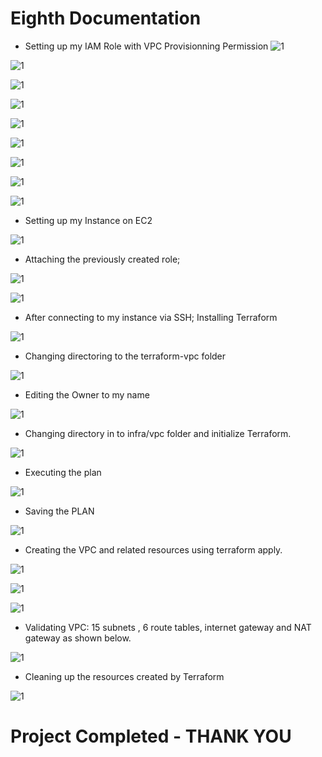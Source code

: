 # Eighth Documentation

- Setting up my IAM Role with VPC Provisionning Permission
![1](snap/1.png)

![1](snap/2.png)

![1](snap/3.png)

![1](snap/4.png)

![1](snap/5.png)

![1](snap/6.png)

![1](snap/7.png)

![1](snap/8.png)

![1](snap/9.png)

- Setting up my Instance on EC2

![1](snap/10.png)

- Attaching the previously created role;

![1](snap/11.png)

![1](snap/12.png)

- After connecting to my instance via SSH; Installing Terraform

![1](snap/13.png)

- Changing directoring to the terraform-vpc folder

![1](snap/14.png)

- Editing the Owner to my name 

![1](snap/15.png)

- Changing directory in to infra/vpc folder and initialize Terraform.

![1](snap/16.png)

- Executing the plan

![1](snap/17.png)

- Saving the PLAN

![1](snap/18.png)

- Creating the VPC and related resources using terraform apply.

![1](snap/19.png)

![1](snap/20.png)

![1](snap/21.png)

- Validating VPC: 15 subnets , 6 route tables, internet gateway and NAT gateway as shown below.

![1](snap/22.png)

- Cleaning up the resources created by Terraform

![1](snap/23.png)

# Project Completed - THANK YOU
